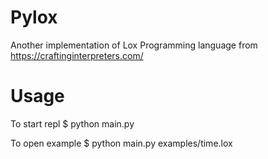 # Pylox

Another implementation of Lox Programming language from https://craftinginterpreters.com/

# Usage

To start repl
$ python main.py 

To open example
$ python main.py examples/time.lox
